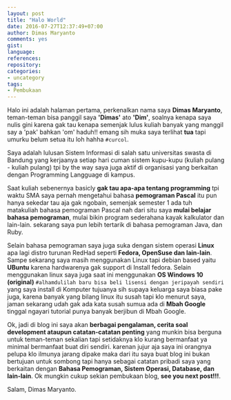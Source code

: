 ```yaml
---
layout: post
title: "Halo World"
date: 2016-07-27T12:37:49+07:00
author: Dimas Maryanto
comments: yes
gist:
language:
references:
repository:
categories:
- uncategory
tags:
- Pembukaan
---
```


Halo ini adalah halaman pertama, perkenalkan nama saya **Dimas Maryanto**, teman-teman bisa panggil saya **'Dimas'** ato **'Dim'**, soalnya kenapa saya nulis gini karena gak tau kenapa semenjak lulus kuliah banyak yang manggil say a 'pak' bahkan 'om' haduh!! emang sih muka saya terlihat **tua** tapi umurku belum setua itu loh hahha ```#curcol```.

Saya adalah lulusan Sistem Informasi di salah satu universitas swasta di Bandung yang kerjaanya setiap hari cuman sistem kupu-kupu (kuliah pulang - kuliah pulang) tpi by the way saya juga aktif di organisasi yang berkaitan dengan Programming Langguage di kampus.

Saat kuliah sebenernya basicly **gak tau apa-apa tentang programming** tpi waktu SMA saya pernah mengetahui bahasa **pemograman Pascal** itu pun hanya sekedar tau aja gak ngobain, semenjak semester 1 ada tuh matakuliah bahasa pemograman Pascal nah dari situ saya **mulai belajar bahasa pemograman**, mulai bikin program sederahana kayak kalkulator dan lain-lain. sekarang saya pun lebih tertarik di bahasa pemograman Java, dan Ruby.

Selain bahasa pemograman saya juga suka dengan sistem operasi **Linux** apa lagi distro turunan RedHad seperti **Fedora, OpenSuse dan lain-lain**. Sampe sekarang saya masih menggunakan Linux tapi debian based yaitu **UBuntu** karena hardwarenya gak support di Install fedora. Selain menggunakan linux saya juga saat ini menggunakan **OS Windows 10 (original)** ```#alhamdulilah baru bisa beli lisensi dengan jeripayah sendiri``` yang saya install di Komputer tujuanya sih supaya keluarga saya biasa pake juga, karena banyak yang bilang linux itu susah tapi klo menurut saya, jaman sekarang udah gak ada kata susah sumua ada di **Mbah Google** tinggal ngayari tutorial punya banyak berjibun di Mbah Google.

Ok, jadi di blog ini saya akan **berbagai pengalaman, cerita soal development ataupun catatan-catatan penting** yang munkin bisa berguna untuk teman-teman sekalian tapi setidaknya klo kurang bermanfaat ya minimal bermanfaat buat diri sendiri. karenan jujur aja saya ini orangnya pelupa klo ilmunya jarang dipake maka dari itu saya buat blog ini bukan bertujuan untuk sombong tapi hanya sebagai catatan pribadi saya yang berkaitan dengan **Bahasa Pemograman, Sistem Operasi, Database, dan lain-lain**. Ok mungkin cukup sekian pembukaan blog, **see you next post!!!**.

Salam, Dimas Maryanto.
